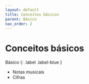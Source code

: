 ```yaml
---
layout: default
title: Conceitos básicos
parent: Básico
nav_order: 2
---
```


# Conceitos básicos

Básico
{: .label .label-blue }

- Notas musicais
- Cifras
